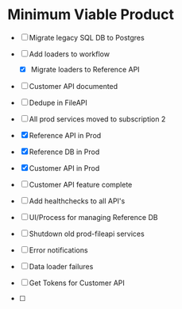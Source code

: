 # Minimum Viable Product

- [ ] Migrate legacy SQL DB to Postgres
- [ ] Add loaders to workflow
	- [x] Migrate loaders to Reference API
- [ ] Customer API documented
- [ ] Dedupe in FileAPI

- [ ] All prod services moved to subscription 2
- [x] Reference API in Prod
- [x] Reference DB in Prod
- [x] Customer API in Prod
- [ ] Customer API feature complete
- [ ] Add healthchecks to all API's
- [ ] UI/Process for managing Reference DB
- [ ] Shutdown old prod-fileapi services
- [ ] Error notifications
- [ ] Data loader failures



- [ ] Get Tokens for Customer API
- [ ] 
